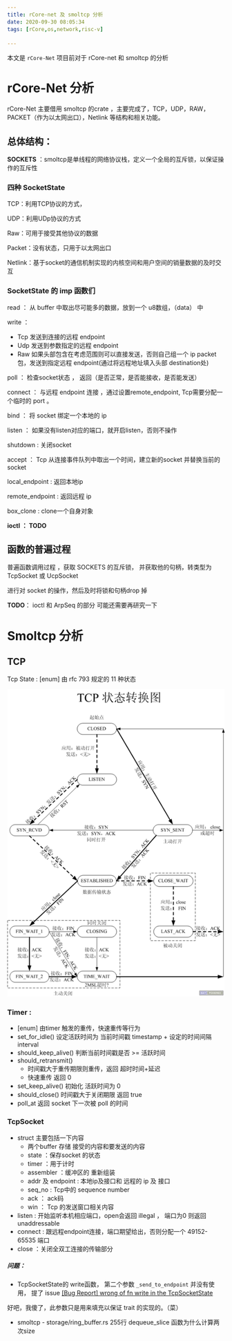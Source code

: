 ```yaml
---
title: rCore-net 及 smoltcp 分析
date: 2020-09-30 08:05:34
tags: [rCore,os,network,risc-v]

---
```


本文是 `rCore-Net` 项目前对于 rCore-net 和 smoltcp 的分析

<!--more-->

# rCore-Net 分析

rCore-Net 主要借用 smoltcp 的crate ，主要完成了，TCP，UDP，RAW，PACKET（作为以太网出口），Netlink 等结构和相关功能。

## 总体结构：

**SOCKETS** ：smoltcp是单线程的网络协议栈，定义一个全局的互斥锁，以保证操作的互斥性

### 四种 SocketState 

TCP：利用TCP协议的方式，

UDP：利用UDp协议的方式

Raw：可用于接受其他协议的数据

Packet：没有状态，只用于以太网出口

Netlink：基于socket的通信机制实现的内核空间和用户空间的销量数据的及时交互

### SocketState 的 imp 函数们

read ： 从 buffer 中取出尽可能多的数据，放到一个 u8数组，（data） 中

write ： 

* Tcp 发送到连接的远程 endpoint  
* Udp 发送到参数指定的远程 endpoint  
* Raw 如果头部包含在考虑范围则可以直接发送，否则自己组一个 ip packet包，发送到指定远程 endpoint(通过将远程地址填入头部 destination处)

poll ： 检查socket状态 ， 返回（是否正常，是否能接收，是否能发送）

connect ： 与远程 endpoint 连接 ，通过设置remote_endpoint, Tcp需要分配一个临时的 port 。

bind ： 将 socket 绑定一个本地的 ip

listen ： 如果没有listen对应的端口，就开启listen，否则不操作

shutdown : 关闭socket

accept ： Tcp 从连接事件队列中取出一个时间，建立新的socket 并替换当前的socket

local_endpoint  : 返回本地ip

remote_endpoint : 返回远程 ip

box_clone :  clone一个自身对象

**ioctl ： TODO**

## 函数的普遍过程

普遍函数调用过程 ，获取 SOCKETS 的互斥锁， 并获取他的句柄，转类型为 TcpSocket 或 UcpSocket

进行对 socket 的操作，然后及时将锁和句柄drop 掉



**TODO**： ioctl 和 ArpSeq 的部分 可能还需要再研究一下

# Smoltcp 分析

## TCP

Tcp State :   [enum] 由 rfc 793 规定的 11 种状态

<img src="https://github.com/yunwei37/rCore-net/blob/master/docs/dingiso/imgs/TCP%E7%8A%B6%E6%80%81%E8%BD%AC%E6%8D%A2.png" alt="TCP状态转换图" />

### Timer : 

* [enum]  由timer 触发的重传，快速重传等行为
* set_for_idle()   设定活跃时间为 当前时间戳 timestamp + 设定的时间间隔 interval
* should_keep_alive()   判断当前时间戳是否 >= 活跃时间 
* should_retransmit() 
  * 时间戳大于重传期限则重传，返回 超时时间+延迟  
  * 快速重传 返回 0
* set_keep_alive() 初始化 活跃时间为 0
* should_close() 时间戳大于关闭期限 返回 true
* poll_at 返回 socket 下一次被 poll 的时间

### TcpSocket

* struct 主要包括一下内容
  * 两个buffer 存储 接受的内容和要发送的内容
  * state  ：保存socket 的状态
  * timer ：用于计时
  * assembler ：缓冲区的 重新组装
  * addr 及 endpoint : 本地ip及接口和 远程的 ip 及 接口
  * seq_no  : Tcp中的 sequence number
  * ack ： ack码
  * win ： Tcp 的发送窗口相关内容
* listen  :  开始监听本机相应端口，open会返回 illegal ， 端口为0 则返回 unaddressable
* connect :  跟远程endpoint连接，端口期望给出，否则分配一个 49152-65535 端口
* close ：关闭全双工连接的传输部分

##### 问题：

* TcpSocketState的 write函数， 第二个参数  `_send_to_endpoint` 并没有使用， 提了 issue [[Bug Report] wrong of fn write in the TcpSocketState](https://github.com/rcore-os/rCore/issues/69)  

好吧，我傻了，此参数只是用来填充以保证 trait 的实现的。（菜）

* smoltcp -  storage/ring_buffer.rs  255行 dequeue_slice 函数为什么计算两次size

